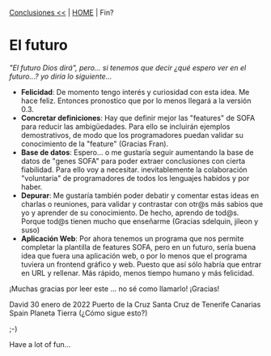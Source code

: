 [Conclusiones <<](conclusiones.md) | [HOME](../README.md) | Fin?

# El futuro

_"El futuro Dios dirá", pero... si tenemos que decir ¿qué espero ver en el futuro...? yo diría lo siguiente..._

* **Felicidad**: De momento tengo interés y curiosidad con esta idea. Me hace feliz. Entonces pronostico que por lo menos llegará a la versión 0.3.
* **Concretar definiciones**: Hay que definir mejor las "features" de SOFA para reducir las ambigüedades. Para ello se incluirán ejemplos demostrativos, de modo que los programadores puedan validar su conocimiento de la "feature" (Gracias Fran).
* **Base de datos**: Espero... o me gustaría seguir aumentando la base de datos de "genes SOFA" para poder extraer conclusiones con cierta fiabilidad. Para ello voy a necesitar. inevitablemente la colaboración "voluntaria" de programadores de todos los lenguajes habidos y por haber.
* **Depurar**: Me gustaría también poder debatir y comentar estas ideas en charlas o reuniones, para validar y contrastar con otr@s más sabios que yo y aprender de su conocimiento. De hecho, aprendo de tod@s. Porque tod@s tienen mucho que enseñarme (Gracias sdelquin, jileon y suso)
* **Aplicación Web**: Por ahora tenemos un programa que nos permite completar la plantilla de features SOFA, pero en un futuro, sería buena idea que fuera una aplicación web, o por lo menos que el programa tuviera un frontend gráfico y web. Puesto que así sólo habría que entrar en URL y rellenar. Más rápido, menos tiempo humano y más felicidad.

¡Muchas gracias por leer este ... no sé como llamarlo!
¡Gracias!

David
30 enero de 2022
Puerto de la Cruz
Santa Cruz de Tenerife
Canarias
Spain
Planeta Tierra
(¿Cómo sigue esto?)

;-)

Have a lot of fun...
